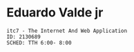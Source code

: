 # Eduardo Valde jr
    itc7 - The Internet And Web Application
    ID: 2130689
    SCHED: TTH 6:00- 8:00